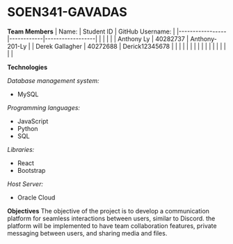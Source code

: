 # SOEN341-GAVADAS

**Team Members**
| Name:           | Student ID | GitHub Username: |
|-----------------|------------|------------------|
|                 |            |                  |
| Anthony Ly      | 40282737   | Anthony-201-Ly   |
| Derek Gallagher | 40272688   | Derick12345678   |
|                 |            |                  |
|                 |            |                  |
|                 |            |                  |
|                 |            |                  |



**Technologies**

_Database management system:_
- MySQL

_Programming languages:_
- JavaScript
- Python
- SQL

_Libraries:_
- React
- Bootstrap 

_Host Server:_
- Oracle Cloud

**Objectives**
The objective of the project is to develop a communication platform for seamless interactions between users, similar to Discord. the platform will be implemented to have team collaboration features, private messaging between users, and sharing media and files.
